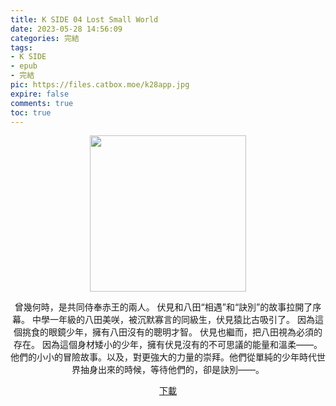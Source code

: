 ```yaml
---
title: K SIDE 04 Lost Small World
date: 2023-05-28 14:56:09
categories: 完結
tags:
- K SIDE
- epub
- 完結
pic: https://files.catbox.moe/k28app.jpg
expire: false
comments: true
toc: true
---
```


<div style="text-align:center" class="kratos-post-content">

<img width="250px" src="https://files.catbox.moe/k28app.jpg">

<p>
曾幾何時，是共同侍奉赤王的兩人。 伏見和八田“相遇”和“訣別”的故事拉開了序幕。 中學一年級的八田美咲，被沉默寡言的同級生，伏見猿比古吸引了。 因為這個挑食的眼鏡少年，擁有八田沒有的聰明才智。 伏見也繼而，把八田視為必須的存在。 因為這個身材矮小的少年，擁有伏見沒有的不可思議的能量和溫柔——。 他們的小小的冒險故事。以及，對更強大的力量的崇拜。他們從單純的少年時代世界抽身出來的時候，等待他們的，卻是訣別——。
</p>

<p>
<a href="https://epubdatabase.azurewebsites.net/EBOOKS/EPUB/完結/K SIDE/K SIDE 04 Lost Small World.epub?download=1">下載</a>
</p>

</div>